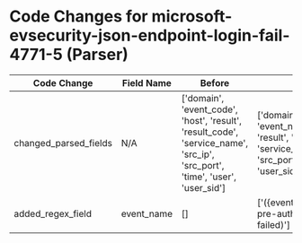 # Code Changes for microsoft-evsecurity-json-endpoint-login-fail-4771-5 (Parser)

| Code Change | Field Name | Before | After |
|-------------|------------|--------|-------|
| changed_parsed_fields | N/A | ['domain', 'event_code', 'host', 'result', 'result_code', 'service_name', 'src_ip', 'src_port', 'time', 'user', 'user_sid'] | ['domain', 'event_code', 'event_name', 'host', 'result', 'result_code', 'service_name', 'src_ip', 'src_port', 'time', 'user', 'user_sid'] |
| added_regex_field | event_name | [] | ['({event_name}Kerberos pre-authentication failed)'] |